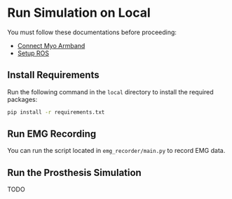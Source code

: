 # Run Simulation on Local

You must follow these documentations before proceeding:

- [Connect Myo Armband](../docs/local/connect_myo_armband.md)
- [Setup ROS](../docs/local/setup_ros.md)

## Install Requirements

Run the following command in the `local` directory to install the required packages:

```bash
pip install -r requirements.txt
```

## Run EMG Recording

You can run the script located in `emg_recorder/main.py` to record EMG data.

## Run the Prosthesis Simulation

TODO
